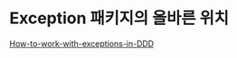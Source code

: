 # Exception 패키지의 올바른 위치

[How-to-work-with-exceptions-in-DDD](https://discourse.world/h/2018/12/03/How-to-work-with-exceptions-in-DDD)

